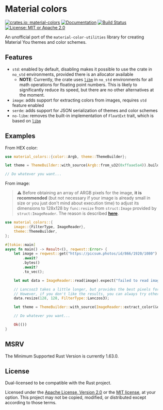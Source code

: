 # Material colors

[![crates.io: material-colors](https://img.shields.io/crates/v/material-colors.svg?style=for-the-badge)](https://crates.io/crates/material-colors)
[![Documentation](https://img.shields.io/docsrs/material-colors.svg?style=for-the-badge)](https://docs.rs/material-colors)
[![Build Status](https://img.shields.io/github/actions/workflow/status/Aiving/material-colors/CI.yml.svg?style=for-the-badge)](https://github.com/Aiving/material-colors/actions)
[![License: MIT or Apache 2.0](https://img.shields.io/badge/License-MIT_or_Apache_2.0-634f7d.svg?style=for-the-badge)](LICENSE-APACHE)

An unofficial port of the `material-color-utilities` library for creating Material You themes and color schemes.

## Features

- `std`: enabled by default, disabling makes it possible to use the crate in `no_std` environments, provided there is an allocator available
  - **NOTE**: Currently, the crate uses [`libm`](https://github.com/rust-lang/libm) in `no_std` environments for all math operations for floating point numbers. This is likely to significantly reduce its speed, but there are no other alternatives at the moment.
- `image`: adds support for extracting colors from images, requires `std` feature enabled
- `serde`: adds support for JSON serialization of themes and color schemes
- `no-libm`: removes the built-in implementation of `FloatExt` trait, which is based on [`libm`](https://github.com/rust-lang/libm)

## Examples

From HEX color:

```rust
use material_colors::{color::Argb, theme::ThemeBuilder};

let theme = ThemeBuilder::with_source(Argb::from_u32(0xffaae5a4)).build();

// Do whatever you want...
```

From image:

> ⚠️ Before obtaining an array of ARGB pixels for the image, **it is recommended** (but not necessary if your image is already small in size or you just don't mind about execution time) to adjust its dimensions to 128x128 by `func:resize` from `struct:Image` provided by `struct:ImageReader`. The reason is described [**here**](https://github.com/material-foundation/material-color-utilities/blob/main/extract_colors.md).

```rust
use material_colors::{
    image::{FilterType, ImageReader},
    theme::ThemeBuilder,
};

#[tokio::main]
async fn main() -> Result<(), reqwest::Error> {
    let image = reqwest::get("https://picsum.photos/id/866/1920/1080")
        .await?
        .bytes()
        .await?
        .to_vec();

    let mut data = ImageReader::read(image).expect("failed to read image");

    // Lancsoz3 takes a little longer, but provides the best pixels for color extraction.
    // However, if you don't like the results, you can always try other FilterType values.
    data.resize(128, 128, FilterType::Lanczos3);

    let theme = ThemeBuilder::with_source(ImageReader::extract_color(&data)).build();

    // Do whatever you want...

    Ok(())
}
```

## MSRV

The Minimum Supported Rust Version is currently 1.63.0.

## License

Dual-licensed to be compatible with the Rust project.

Licensed under the [Apache License, Version 2.0](http://www.apache.org/licenses/LICENSE-2.0) or the [MIT license](http://opensource.org/licenses/MIT), at your option. This project may not be copied, modified, or distributed except according to those terms.

